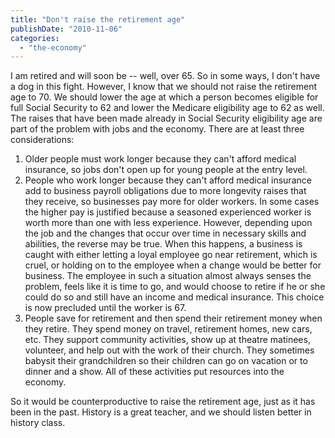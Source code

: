 ```yaml
---
title: "Don't raise the retirement age"
publishDate: "2010-11-06"
categories: 
  - "the-economy"
---
```


I am retired and will soon be -- well, over 65. So in some ways, I don't have a dog in this fight. However, I know that we should not raise the retirement age to 70. We should lower the age at which a person becomes eligible for full Social Security to 62 and lower the Medicare eligibility age to 62 as well. The raises that have been made already in Social Security eligibility age are part of the problem with jobs and the economy. There are at least three considerations:

1. Older people must work longer because they can't afford medical insurance, so jobs don't open up for young people at the entry level.
2. People who work longer because they can't afford medical insurance add to business payroll obligations due to more longevity raises that they receive, so businesses pay more for older workers. In some cases the higher pay is justified because a seasoned experienced worker is worth more than one with less experience. However, depending upon the job and the changes that occur over time in necessary skills and abilities, the reverse may be true. When this happens, a business is caught with either letting a loyal employee go near retirement, which is cruel, or holding on to the employee when a change would be better for business. The employee in such a situation almost always senses the problem, feels like it is time to go, and would choose to retire if he or she could do so and still have an income and medical insurance. This choice is now precluded until the worker is 67.
3. People save for retirement and then spend their retirement money when they retire. They spend money on travel, retirement homes, new cars, etc. They support community activities, show up at theatre matinees, volunteer, and help out with the work of their church. They sometimes babysit their grandchildren so their children can go on vacation or to dinner and a show. All of these activities put resources into the economy.

So it would be counterproductive to raise the retirement age, just as it has been in the past. History is a great teacher, and we should listen better in history class.
